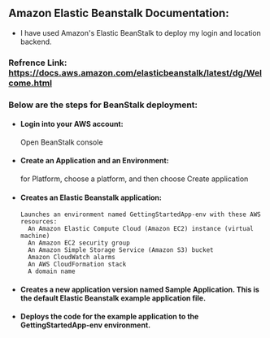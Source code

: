 ## Amazon Elastic Beanstalk Documentation:

* I have used Amazon's Elastic BeanStalk to deploy my login and location backend.

### Refrence Link: https://docs.aws.amazon.com/elasticbeanstalk/latest/dg/Welcome.html

### Below are the steps for BeanStalk deployment:

* #### Login into your AWS account:

    Open BeanStalk console

* #### Create an Application and an Environment:

    for Platform, choose a platform, and then choose Create application
      
* #### Creates an Elastic Beanstalk application:

      Launches an environment named GettingStartedApp-env with these AWS resources:
        An Amazon Elastic Compute Cloud (Amazon EC2) instance (virtual machine)
        An Amazon EC2 security group
        An Amazon Simple Storage Service (Amazon S3) bucket
        Amazon CloudWatch alarms
        An AWS CloudFormation stack
        A domain name

* #### Creates a new application version named Sample Application. This is the default Elastic Beanstalk example application file.
      
* #### Deploys the code for the example application to the GettingStartedApp-env environment.

